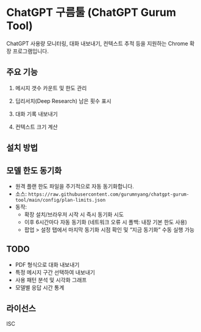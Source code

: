 # ChatGPT 구름툴 (ChatGPT Gurum Tool)

ChatGPT 사용량 모니터링, 대화 내보내기, 컨텍스트 추적 등을 지원하는 Chrome 확장 프로그램입니다.

## 주요 기능

1. 메시지 갯수 카운트 및 한도 관리
2. 딥리서치(Deep Research) 남은 횟수 표시
3. 대화 기록 내보내기

4. 컨텍스트 크기 계산

## 설치 방법



## 모델 한도 동기화

- 원격 플랜 한도 파일을 주기적으로 자동 동기화합니다.
- 소스: `https://raw.githubusercontent.com/gurumnyang/chatgpt-gurum-tool/main/config/plan-limits.json`
- 동작:
  - 확장 설치/브라우저 시작 시 즉시 동기화 시도
  - 이후 6시간마다 자동 동기화 (네트워크 오류 시 폴백: 내장 기본 한도 사용)
  - 팝업 > 설정 탭에서 마지막 동기화 시점 확인 및 “지금 동기화” 수동 실행 가능

## TODO

- PDF 형식으로 대화 내보내기
- 특정 메시지 구간 선택하여 내보내기
- 사용 패턴 분석 및 시각화 그래프
- 모델별 응답 시간 통계


## 라이선스

ISC

